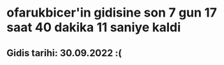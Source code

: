# ofarukbicer'in gidisine son 7 gun 17 saat 40 dakika 11 saniye kaldi

## Gidis tarihi: 30.09.2022 :(